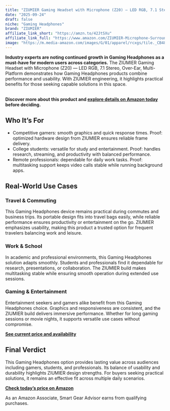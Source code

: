 ```yaml
---
title: "ZIUMIER Gaming Headset with Microphone (Z20) — LED RGB, 7.1 Stereo, Over-Ear, Multi-Platform"
date: "2025-09-24"
draft: false
niche: "Gaming Headphones"
brand: "ZIUMIER"
affiliate_link_short: "https://amzn.to/42JtSXu"
affiliate_link_full: "https://www.amazon.com/ZIUMIER-Microphone-Surround-Over-Ear-Headphones/dp/B07ZF8T63K?pd_rd_w=TTgZJ&content-id=amzn1.sym.ea1d9533-fbb7-4608-bb6f-bfdceb6f6336&pf_rd_p=ea1d9533-fbb7-4608-bb6f-bfdceb6f6336&pf_rd_r=QA7Y4RR26XJF9E6XRWWP&pd_rd_wg=uBeQA&pd_rd_r=6d6955cc-7b4f-4b19-9004-8184f8bdabe3&sp_csd=d2lkZ2V0TmFtZT1zcF9kZXRhaWxfdGhlbWF0aWM&th=1&linkCode=ll1&tag=ironwooddigit-20&linkId=0e445b47647c072db507a5e7d21fd7af&language=en_US&ref_=as_li_ss_tl"
image: "https://m.media-amazon.com/images/G/01/apparel/rcxgs/tile._CB483369110_.gif"
---
```


<p><strong>Industry experts are noting continued growth in Gaming Headphones as a must-have for modern users across categories.</strong> The ZIUMIER Gaming Headset with Microphone (Z20) — LED RGB, 7.1 Stereo, Over-Ear, Multi-Platform demonstrates how Gaming Headphones products combine performance and usability. With ZIUMIER engineering, it highlights practical benefits for those seeking capable solutions in this space.</p>
<br>
<strong>Discover more about this product and <a href="https://amzn.to/42JtSXu" rel="nofollow sponsored">explore details on Amazon today</a> before deciding.</strong>
<br>

<h2>Who It’s For</h2>
<ul>
  <li>Competitive gamers: smooth graphics and quick response times. Proof: optimized hardware design from ZIUMIER ensures reliable frame delivery.</li>
  <li>College students: versatile for study and entertainment. Proof: handles research, streaming, and productivity with balanced performance.</li>
  <li>Remote professionals: dependable for daily work tasks. Proof: multitasking support keeps video calls stable while running background apps.</li>
</ul>

<h2>Real-World Use Cases</h2>

<h3>Travel & Commuting</h3>
<p>This Gaming Headphones device remains practical during commutes and business trips. Its portable design fits into travel bags easily, while reliable performance ensures productivity or entertainment on the go. ZIUMIER emphasizes usability, making this product a trusted option for frequent travelers balancing work and leisure.</p>

<h3>Work & School</h3>
<p>In academic and professional environments, this Gaming Headphones solution adapts smoothly. Students and professionals find it dependable for research, presentations, or collaboration. The ZIUMIER build makes multitasking stable while ensuring smooth operation during extended use sessions.</p>

<h3>Gaming & Entertainment</h3>
<p>Entertainment seekers and gamers alike benefit from this Gaming Headphones choice. Graphics and responsiveness are consistent, and the ZIUMIER build delivers immersive performance. Whether for long gaming sessions or movie nights, it supports versatile use cases without compromise.</p>

<p><strong><a href="https://amzn.to/42JtSXu" rel="nofollow sponsored">See current price and availability</a></strong></p>

<h2>Final Verdict</h2>
<p>This Gaming Headphones option provides lasting value across audiences including gamers, students, and professionals. Its balance of usability and durability highlights ZIUMIER design strengths. For buyers seeking practical solutions, it remains an effective fit across multiple daily scenarios.</p>

<p><strong><a href="https://amzn.to/42JtSXu" rel="nofollow sponsored">Check today’s price on Amazon</a></strong></p>

<p>As an Amazon Associate, Smart Gear Advisor earns from qualifying purchases.</p>
